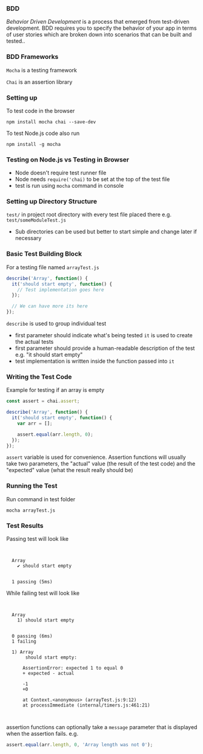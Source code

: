 ### BDD

*Behavior Driven Development* is a process that emerged from test-driven development. BDD requires you to specify the behavior of your app in terms of user stories which are broken down into scenarios that can be built and tested..

### BDD Frameworks

`Mocha` is a testing framework

`Chai` is an assertion library

### Setting up

To test code in the browser

```
npm install mocha chai --save-dev
```
To test Node.js code also run

```
npm install -g mocha
```

### Testing on Node.js vs Testing in Browser

* Node doesn't require test runner file
* Node needs `require('chai)` to be set at the top of the test file
* test is run using `mocha` command in console

### Setting up Directory Structure

`test/` in project root directory with every test file placed there e.g. `test/someModuleTest.js`
* Sub directories can be used but better to start simple and change later if necessary

### Basic Test Building Block
For a testing file named `arrayTest.js`

```js
describe('Array', function() {
  it('should start empty', function() {
    // Test implementation goes here
  });

  // We can have more its here
});
```
`describe` is used to group individual test
* first parameter should indicate what's being tested
`it` is used to create the actual tests
* first parameter should provide a human-readable description of the test e.g. "it should start empty"
* test implementation is written inside the function passed into `it`

### Writing the Test Code
Example for testing if an array is empty

```js
const assert = chai.assert;

describe('Array', function() {
  it('should start empty', function() {
    var arr = [];

    assert.equal(arr.length, 0);
  });
});
```

`assert` variable is used for convenience. Assertion functions will usually take two parameters, the "actual" value (the result of the test code) and the "expected" value (what the result really should be)

### Running the Test

Run command in test folder


```
mocha arrayTest.js
```

### Test Results

Passing test will look like 

```


  Array
    ✔ should start empty


  1 passing (5ms)

```

While failing test will look like

```


  Array
    1) should start empty


  0 passing (6ms)
  1 failing

  1) Array
       should start empty:

      AssertionError: expected 1 to equal 0
      + expected - actual

      -1
      +0
      
      at Context.<anonymous> (arrayTest.js:9:12)
      at processImmediate (internal/timers.js:461:21)



```

assertion functions can optionally take a `message` parameter that is displayed when the assertion fails. e.g.

```js
assert.equal(arr.length, 0, 'Array length was not 0');
```